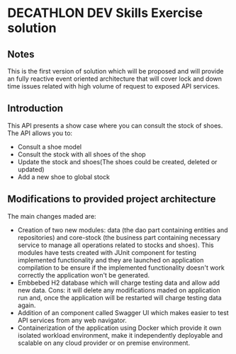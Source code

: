 # DECATHLON DEV  Skills  Exercise solution

## Notes

This is the first version of solution which will be proposed  and will provide an fully reactive event oriented architecture that will cover lock and down time issues related with high volume of request to exposed API services. 

## Introduction

This API presents a show case where you can consult the stock of shoes. The API allows you to:
- Consult a shoe model
- Consult the stock with all shoes of the shop
- Update the stock and shoes(The shoes could be created, deleted or updated)
- Add a new shoe to global stock

## Modifications to provided project architecture

The main changes maded are:
- Creation of two new modules: data (the dao part containing entities and repositories) and core-stock (the business part containing necessary service to manage all operations related to stocks and shoes). This modules have tests created with JUnit component for testing implemented  functionality and they are launched on application compilation to be ensure if the implemented functionality doesn't work correctly the application won't be generated.
- Embbebed H2 database which will charge testing data and allow add new data. Cons: it will delete any modifications maded on application run and, once the application will be restarted will charge testing data again.
- Addition of an component called Swagger UI which makes easier to test API services from any web navigator.
- Containerization of the application using Docker which provide it own isolated workload environment, make it independently deployable and scalable on any cloud provider or on premise environment.   